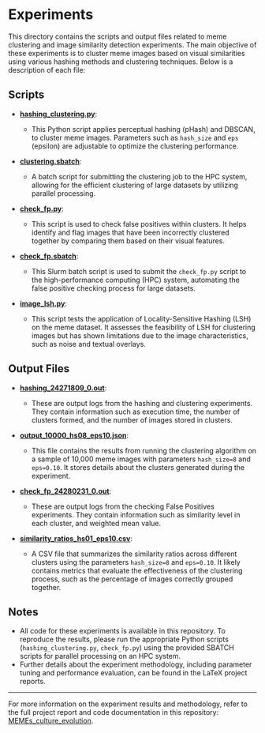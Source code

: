 # Experiments

This directory contains the scripts and output files related to meme clustering and image similarity detection experiments. The main objective of these experiments is to cluster meme images based on visual similarities using various hashing methods and clustering techniques. Below is a description of each file:

## Scripts

- **[hashing_clustering.py](https://github.com/MaoYingrong/MEMEs_culture_evolution/edit/main/Experiments/hashing_clustering.py)**:
  - This Python script applies perceptual hashing (pHash) and DBSCAN, to cluster meme images. Parameters such as `hash_size` and `eps` (epsilon) are adjustable to optimize the clustering performance.  

- **[clustering.sbatch](https://github.com/MaoYingrong/MEMEs_culture_evolution/edit/main/Experiments/clustering.sbatch)**:
  - A batch script for submitting the clustering job to the HPC system, allowing for the efficient clustering of large datasets by utilizing parallel processing.

- **[check_fp.py](https://github.com/MaoYingrong/MEMEs_culture_evolution/edit/main/Experiments/check_fp.py)**:
  - This script is used to check false positives within clusters. It helps identify and flag images that have been incorrectly clustered together by comparing them based on their visual features.

- **[check_fp.sbatch](https://github.com/MaoYingrong/MEMEs_culture_evolution/edit/main/Experiments/check_fp.sbatch)**:
  - This Slurm batch script is used to submit the `check_fp.py` script to the high-performance computing (HPC) system, automating the false positive checking process for large datasets.

- **[image_lsh.py](https://github.com/MaoYingrong/MEMEs_culture_evolution/edit/main/Experiments/image_lsh.py)**:
  - This script tests the application of Locality-Sensitive Hashing (LSH) on the meme dataset. It assesses the feasibility of LSH for clustering images but has shown limitations due to the image characteristics, such as noise and textual overlays.

## Output Files

- **[hashing_24271809_0.out](https://github.com/MaoYingrong/MEMEs_culture_evolution/edit/main/Experiments/hashing_24271809_0.out)**:
  - These are output logs from the hashing and clustering experiments. They contain information such as execution time, the number of clusters formed, and the number of images stored in clusters. 

- **[output_10000_hs08_eps10.json](https://github.com/MaoYingrong/MEMEs_culture_evolution/edit/main/Experiments/output_10000_hs08_eps10.json)**:
  - This file contains the results from running the clustering algorithm on a sample of 10,000 meme images with parameters `hash_size=8` and `eps=0.10`. It stores details about the clusters generated during the experiment.

- **[check_fp_24280231_0.out](https://github.com/MaoYingrong/MEMEs_culture_evolution/edit/main/Experiments/check_fp_24280231_0.out)**:
  - These are output logs from the checking False Positives experiments. They contain information such as similarity level in each cluster, and weighted mean value.

- **[similarity_ratios_hs01_eps10.csv](https://github.com/MaoYingrong/MEMEs_culture_evolution/edit/main/Experiments/similarity_ratios_hs01_eps10.csv)**:
  - A CSV file that summarizes the similarity ratios across different clusters using the parameters `hash_size=8` and `eps=0.10`. It likely contains metrics that evaluate the effectiveness of the clustering process, such as the percentage of images correctly grouped together.

## Notes

- All code for these experiments is available in this repository. To reproduce the results, please run the appropriate Python scripts (`hashing_clustering.py`, `check_fp.py`) using the provided SBATCH scripts for parallel processing on an HPC system.
- Further details about the experiment methodology, including parameter tuning and performance evaluation, can be found in the LaTeX project reports.

---

For more information on the experiment results and methodology, refer to the full project report and code documentation in this repository: [MEMEs_culture_evolution](https://github.com/MaoYingrong/MEMEs_culture_evolution).
